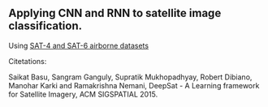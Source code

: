 ## Applying CNN and RNN to satellite image classification.

Using [SAT-4 and SAT-6 airborne datasets](http://csc.lsu.edu/~saikat/deepsat/)


Citetations:

Saikat Basu, Sangram Ganguly, Supratik Mukhopadhyay, Robert Dibiano, Manohar Karki and Ramakrishna Nemani, DeepSat - A Learning framework for Satellite Imagery, ACM SIGSPATIAL 2015.

